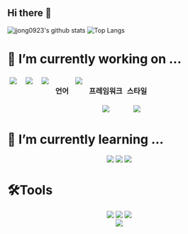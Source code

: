 ## Hi there 👋
![jjong0923's github stats](https://github-readme-stats.vercel.app/api?username=jjong0923&show_icons=true&theme=tokyonight)
![Top Langs](https://github-readme-stats.vercel.app/api/top-langs/?username=jjong0923&layout=compact&theme=tokyonight)

# 🔭 I’m currently working on ...
<div style="display:flex; gap:10px; flex-wrap:wrap;"> 
  <img src="https://img.shields.io/badge/html5-E34F26?style=for-the-badge&logo=html5&logoColor=white" style="margin: 5px" />
  <img src="https://img.shields.io/badge/css-1572B6?style=for-the-badge&logo=css3&logoColor=white" style="margin: 5px" />
  <img src="https://img.shields.io/badge/CSS%20Modules-1572B6?style=for-the-badge&logo=css3&logoColor=white" style="margin: 5px" />
  <h3>언어</h3>
  <div align=center>
    <img src="https://img.shields.io/badge/javascript-F7DF1E?style=for-the-badge&logo=javascript&logoColor=black" style="margin: 5px" />
  </div>
  <div align=center>
    <h3>프레임워크</h3>
    <img src="https://img.shields.io/badge/react-61DAFB?style=for-the-badge&logo=react&logoColor=black" style="margin: 5px" />
  </div>
  <div align=center>
    <h3>스타일</h3>
    <img src="https://img.shields.io/badge/styled--components-DB7093?style=for-the-badge&logo=styled-components&logoColor=white" style="margin: 5px" />
  </div>
</div>


# 🌱 I’m currently learning ...
<div align=center> 
  <img src="https://img.shields.io/badge/typescript-3178C6?style=for-the-badge&logo=typescript&logoColor=white">
  <img src="https://img.shields.io/badge/vue.js-4FC08D?style=for-the-badge&logo=vue.js&logoColor=white">
  <img src="https://img.shields.io/badge/Next.js-000000?style=for-the-badge&logo=nextdotjs&logoColor=white" />
</div>

# 🛠️Tools
<div align=center> 
  <img src="https://img.shields.io/badge/visual studio code-007ACC?style=for-the-badge&logo=visualstudiocode&logoColor=white">
  <img src="https://img.shields.io/badge/github-181717?style=for-the-badge&logo=github&logoColor=white">
  <img src="https://img.shields.io/badge/notion-000000?style=for-the-badge&logo=notion&logoColor=white"><br>
  <img src="https://img.shields.io/badge/figma-F24E1E?style=for-the-badge&logo=figma&logoColor=white">
</div>


<!--
**jjong0923/jjong0923** is a ✨ _special_ ✨ repository because its `README.md` (this file) appears on your GitHub profile.

Here are some ideas to get you started:

- 🔭 I’m currently working on ...
- 🌱 I’m currently learning ...
- 👯 I’m looking to collaborate on ...
- 🤔 I’m looking for help with ...
- 💬 Ask me about ...
- 📫 How to reach me: ...
- 😄 Pronouns: ...
- ⚡ Fun fact: ...
-->
